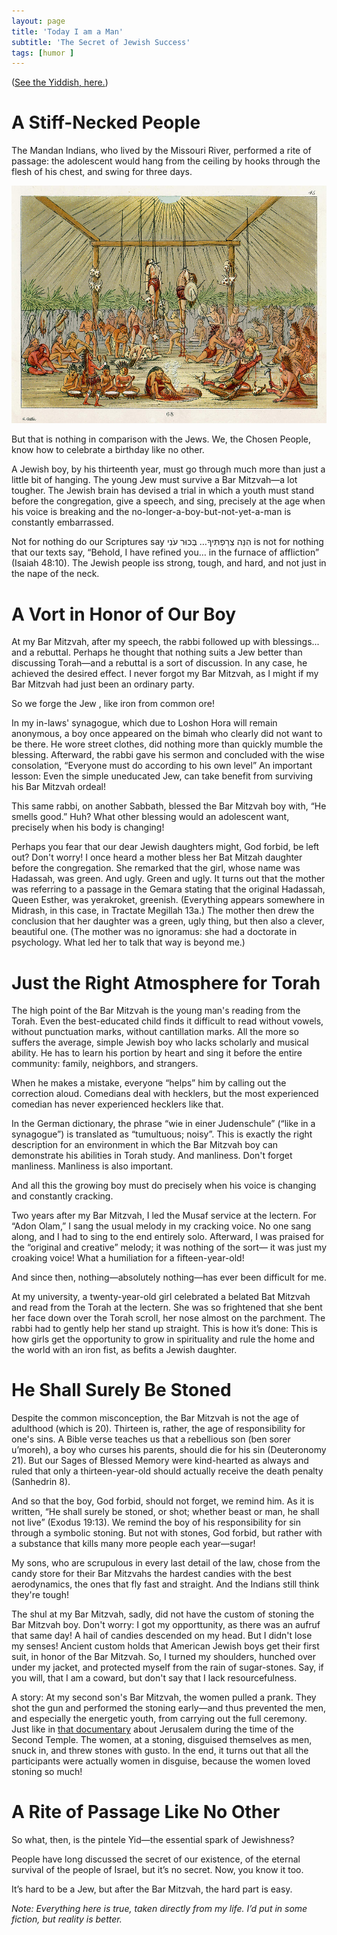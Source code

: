 ```yaml
---
layout: page
title: 'Today I am a Man'
subtitle: 'The Secret of Jewish Success'
tags: [humor ]
---
```


([See the Yiddish, here.](https://joshuafox.com/yiddish/%D7%94%D7%B2%D6%B7%D7%A0%D7%98%20%D7%B0%D7%A2%D7%A8%20%D7%90%D7%99%D7%9A%20%D7%90%D6%B7%20%D7%9E%D7%A2%D7%A0%D7%98%D7%A9/))

# A Stiff-Necked People

The Mandan Indians, who lived by the Missouri River, performed a rite of passage: the adolescent would hang from the ceiling by hooks through the flesh of his chest, and swing for three days.

![Mandan Ceremony](/img/mandan_indians.jpg)

But that is nothing in comparison with the Jews. We, the Chosen People, know how to celebrate a birthday like no other.

A Jewish boy, by his thirteenth year, must go through much more than just a little bit of hanging. The young Jew must survive a Bar Mitzvah—a lot tougher. The Jewish brain has devised a trial in which a youth must stand before the congregation, give a speech, and sing, precisely at the age when his voice is breaking and the no-longer-a-boy-but-not-yet-a-man is constantly embarrassed.

Not for nothing do our Scriptures say הִנֵּה צְרַפְתִּיךָ… בְּכוּר עֹנִי is not for nothing that our texts say, “Behold, I have refined you… in the furnace of affliction” (Isaiah 48:10). The Jewish people iss strong, tough, and hard, and not just in the nape of the neck.

# A Vort in Honor of Our Boy 

At my Bar Mitzvah, after my speech, the rabbi followed up with blessings... and a rebuttal. Perhaps he thought that nothing suits a Jew better than discussing Torah—and a rebuttal is a sort of discussion. In any case, he achieved the desired effect. I never forgot my Bar Mitzvah, as I might if my Bar Mitzvah had just been an ordinary party.

So we forge the Jew , like iron from common ore\!

In my in-laws' synagogue, which due to Loshon Hora will remain anonymous, a boy once appeared on the bimah who clearly did not want to be there. He wore street clothes, did nothing more than quickly mumble the blessing. Afterward, the rabbi gave his sermon and concluded with the wise consolation, “Everyone must do according to his own level” An important lesson: Even the simple uneducated Jew, can take benefit from surviving his Bar Mitzvah ordeal\!

 This same rabbi, on another Sabbath, blessed the Bar Mitzvah boy with, “He smells good.” Huh? What other blessing would an adolescent want, precisely when his body is changing\! 

Perhaps you fear that our dear Jewish daughters might, God forbid, be left out? Don't worry\! I once heard a mother bless her Bat Mitzah daughter before the congregation. She remarked that the girl, whose name was Hadassah, was green. And ugly. Green and ugly. It turns out that the mother was referring to a passage in the Gemara stating that the original Hadassah, Queen Esther, was yerakroket, greenish. (Everything appears somewhere in Midrash, in this case, in Tractate Megillah 13a.) The mother then drew the conclusion that her daughter was a green, ugly thing, but then also a clever, beautiful one. (The mother was no ignoramus: she had a doctorate in psychology. What led her to talk that way is beyond me.)

# Just the Right Atmosphere for Torah

 The high point of the Bar Mitzvah is the young man's reading from the Torah. Even the best-educated child finds it difficult to read without vowels, without punctuation marks, without cantillation marks. All the more so suffers the average, simple Jewish boy who lacks scholarly and musical ability. He has to learn his portion by heart and sing it before the entire community: family, neighbors, and strangers. 

When he makes a mistake, everyone “helps” him by calling out the correction aloud. Comedians deal with hecklers, but the most experienced comedian has never experienced hecklers like that.

In the German dictionary, the phrase “wie in einer Judenschule” (“like in a synagogue”) is translated as “tumultuous; noisy”. This is exactly the right description for an environment in which the Bar Mitzvah boy can demonstrate his abilities in Torah study. And manliness. Don't forget manliness. Manliness is also important.

And all this the growing boy must do precisely when his voice is changing and constantly cracking.

 Two years after my Bar Mitzvah, I led the Musaf service at the lectern. For “Adon Olam,” I sang the usual melody in my cracking voice. No one sang along, and I had to sing to the end entirely solo. Afterward, I was praised for the “original and creative” melody; it was nothing of the sort— it was just my croaking voice\! What a humiliation for a fifteen-year-old\! 

And since then, nothing—absolutely nothing—has ever been difficult for me.

At my university, a twenty-year-old girl celebrated a belated Bat Mitzvah and read from the Torah at the lectern. She was so frightened that she bent her face down over the Torah scroll, her nose almost on the parchment. The rabbi had to gently help her stand up straight. This is how it’s done: This is how girls get the opportunity to grow in spirituality and rule the home and the world with an iron fist, as befits a Jewish daughter.

# He Shall Surely Be Stoned

Despite the common misconception, the Bar Mitzvah is not the age of adulthood (which is 20). Thirteen is, rather, the age of responsibility for one's sins. A Bible verse teaches us that a rebellious son (ben sorer u’moreh), a boy who curses his parents, should die for his sin (Deuteronomy 21). But our Sages of Blessed Memory were kind-hearted as always and ruled that only a thirteen-year-old should actually receive the death penalty (Sanhedrin 8).

And so that the boy, God forbid, should not forget, we remind him. As it is written, “He shall surely be stoned, or shot; whether beast or man, he shall not live” (Exodus 19:13). We remind the boy of his responsibility for sin through a symbolic stoning. But not with stones, God forbid, but rather with a substance that kills many more people each year—sugar\!

My sons, who are scrupulous in every last detail of the law, chose from the candy store for their Bar Mitzvahs the hardest candies with the best aerodynamics, the ones that fly fast and straight. And the Indians still think they're tough\!

The shul at my Bar Mitzvah, sadly, did not have the custom of stoning the Bar Mitzvah boy. Don't worry: I got my opporttunity, as there was an aufruf that same day\! A hail of candies descended on my head. But I didn't lose my senses\! Ancient custom holds that American Jewish boys get their first suit, in honor of the Bar Mitzvah. So, I turned my shoulders, hunched over under my jacket, and protected myself from the rain of sugar-stones. Say, if you will, that I am a coward, but don't say that I lack resourcefulness. 

A story: At my second son's Bar Mitzvah, the women pulled a prank. They shot the gun and performed the stoning early—and thus prevented the men, and especially the energetic youth, from carrying out the full ceremony. Just like in [that documentary](https://www.youtube.com/watch?v=bDe9msExUK8) about Jerusalem during the time of the Second Temple. The women, at a stoning, disguised themselves as men, snuck in, and threw stones with gusto. In the end, it turns out that all the participants were actually women in disguise, because the women loved stoning so much\!

# A Rite of Passage Like No Other

So what, then, is the pintele Yid—the essential spark of Jewishness?

People have long discussed the secret of our existence, of the eternal survival of the people of Israel, but it’s no secret. Now, you know it too.

 It’s hard to be a Jew, but after the Bar Mitzvah, the hard part is easy.

*Note: Everything here is true, taken directly from my life. I’d put in some fiction, but reality is better.*

